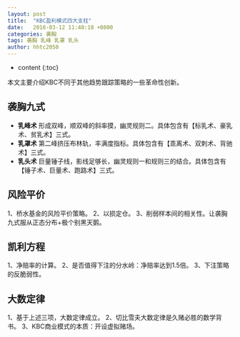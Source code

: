 ```yaml
---
layout: post
title:  "KBC盈利模式四大支柱"
date:   2016-03-12 11:40:18 +0800
categories: 袭胸
tags: 袭胸 乳峰 乳罩 乳头
author: hhtc2050
---
```


* content
{:toc}

本文主要介绍KBC不同于其他趋势跟踪策略的一些革命性创新。

## 袭胸九式
* **乳峰术**
    形成双峰，顺双峰的斜率摸，幽灵规则二。具体包含有【标乳术、豪乳术、贫乳术】三式。
* **乳罩术**
    第二峰挤压布林轨，丰满度指标。具体包含有【乖离术、双刺术、背驰术】三式。
* **乳头术**
    巨量锤子线，影线足够长，幽灵规则一和规则三的结合。具体包含有【锤子术、巨量术、跑路术】三式。

## 风险平价
   1、桥水基金的风险平价策略。
   2、以损定仓。
   3、削弱样本间的相关性。让袭胸九式服从正态分布+极个别黑天鹅。
   
## 凯利方程
   1、净赔率的计算。
   2、是否值得下注的分水岭：净赔率达到1.5倍。
   3、下注策略的反脆弱性。
   
## 大数定律
   1、基于上述三项，大数定律成立。
   2、切比雪夫大数定律是久赌必胜的数学背书。
   3、KBC商业模式的本质：开设虚拟赌场。
